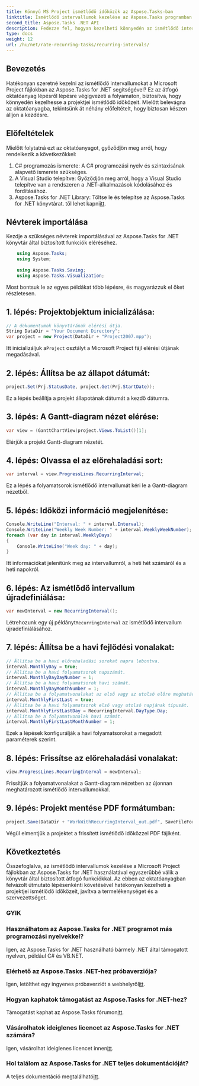 ```yaml
---
title: Könnyű MS Project ismétlődő időközök az Aspose.Tasks-ban
linktitle: Ismétlődő intervallumok kezelése az Aspose.Tasks programban
second_title: Aspose.Tasks .NET API
description: Fedezze fel, hogyan kezelheti könnyedén az ismétlődő intervallumokat az MS Projectben az Aspose.Tasks for .NET segítségével.
type: docs
weight: 12
url: /hu/net/rate-recurring-tasks/recurring-intervals/
---
```

## Bevezetés
Hatékonyan szeretné kezelni az ismétlődő intervallumokat a Microsoft Project fájlokban az Aspose.Tasks for .NET segítségével? Ez az átfogó oktatóanyag lépésről lépésre végigvezeti a folyamaton, biztosítva, hogy könnyedén kezelhesse a projektjei ismétlődő időközeit. Mielőtt belevágna az oktatóanyagba, tekintsünk át néhány előfeltételt, hogy biztosan készen álljon a kezdésre.
## Előfeltételek
Mielőtt folytatná ezt az oktatóanyagot, győződjön meg arról, hogy rendelkezik a következőkkel:
1. C# programozás ismerete: A C# programozási nyelv és szintaxisának alapvető ismerete szükséges.
2. A Visual Studio telepítve: Győződjön meg arról, hogy a Visual Studio telepítve van a rendszeren a .NET-alkalmazások kódolásához és fordításához.
3. Aspose.Tasks for .NET Library: Töltse le és telepítse az Aspose.Tasks for .NET könyvtárat. től lehet kapni[itt](https://releases.aspose.com/tasks/net/).

## Névterek importálása
Kezdje a szükséges névterek importálásával az Aspose.Tasks for .NET könyvtár által biztosított funkciók eléréséhez.
   
```csharp
    using Aspose.Tasks;
    using System;
    
    using Aspose.Tasks.Saving;
    using Aspose.Tasks.Visualization;
```
Most bontsuk le az egyes példákat több lépésre, és magyarázzuk el őket részletesen.
## 1. lépés: Projektobjektum inicializálása:
```csharp
// A dokumentumok könyvtárának elérési útja.
String DataDir = "Your Document Directory";
var project = new Project(DataDir + "Project2007.mpp");
```
Itt inicializáljuk a`Project` osztályt a Microsoft Project fájl elérési útjának megadásával.
## 2. lépés: Állítsa be az állapot dátumát:
```csharp
project.Set(Prj.StatusDate, project.Get(Prj.StartDate));
```
Ez a lépés beállítja a projekt állapotának dátumát a kezdő dátumra.
## 3. lépés: A Gantt-diagram nézet elérése:
```csharp
var view = (GanttChartView)project.Views.ToList()[1];
```
Elérjük a projekt Gantt-diagram nézetét.
## 4. lépés: Olvassa el az előrehaladási sort:
```csharp
var interval = view.ProgressLines.RecurringInterval;
```
Ez a lépés a folyamatsorok ismétlődő intervallumát kéri le a Gantt-diagram nézetből.
## 5. lépés: Időközi információ megjelenítése:
```csharp
Console.WriteLine("Interval: " + interval.Interval);
Console.WriteLine("Weekly Week Number: " + interval.WeeklyWeekNumber);
foreach (var day in interval.WeeklyDays)
{
    Console.WriteLine("Week day: " + day);
}
```
Itt információkat jelenítünk meg az intervallumról, a heti hét számáról és a heti napokról.
## 6. lépés: Az ismétlődő intervallum újradefiniálása:
```csharp
var newInterval = new RecurringInterval();
```
 Létrehozunk egy új példányt`RecurringInterval` az ismétlődő intervallum újradefiniálásához.
## 7. lépés: Állítsa be a havi fejlődési vonalakat:
```csharp
// Állítsa be a havi előrehaladási sorokat napra lebontva.
interval.MonthlyDay = true;
// Állítsa be a havi folyamatsorok napszámát.
interval.MonthlyDayDayNumber = 1;
// Állítsa be a havi folyamatsorok havi számát.
interval.MonthlyDayMonthNumber = 1;
// Állítsa be a folyamatvonalakat az első vagy az utolsó előre meghatározott nap szerint.
interval.MonthlyFirstLast = true;
// Állítsa be a havi folyamatsorok első vagy utolsó napjának típusát.
interval.MonthlyFirstLastDay = RecurringInterval.DayType.Day;
// Állítsa be a folyamatvonalak havi számát.
interval.MonthlyFirstLastMonthNumber = 1;
```
Ezek a lépések konfigurálják a havi folyamatsorokat a megadott paraméterek szerint.
## 8. lépés: Frissítse az előrehaladási vonalakat:
```csharp
view.ProgressLines.RecurringInterval = newInterval;
```
Frissítjük a folyamatvonalakat a Gantt-diagram nézetben az újonnan meghatározott ismétlődő intervallumokkal.
## 9. lépés: Projekt mentése PDF formátumban:
```csharp
project.Save(DataDir + "WorkWithRecurringInterval_out.pdf", SaveFileFormat.Pdf);
```
Végül elmentjük a projektet a frissített ismétlődő időközzel PDF fájlként.

## Következtetés
Összefoglalva, az ismétlődő intervallumok kezelése a Microsoft Project fájlokban az Aspose.Tasks for .NET használatával egyszerűbbé válik a könyvtár által biztosított átfogó funkciókkal. Az ebben az oktatóanyagban felvázolt útmutató lépésenkénti követésével hatékonyan kezelheti a projektjei ismétlődő időközeit, javítva a termelékenységet és a szervezettséget.
### GYIK
### Használhatom az Aspose.Tasks for .NET programot más programozási nyelvekkel?
Igen, az Aspose.Tasks for .NET használható bármely .NET által támogatott nyelven, például C# és VB.NET.
### Elérhető az Aspose.Tasks .NET-hez próbaverziója?
 Igen, letölthet egy ingyenes próbaverziót a webhelyről[itt](https://releases.aspose.com/).
### Hogyan kaphatok támogatást az Aspose.Tasks for .NET-hez?
 Támogatást kaphat az Aspose.Tasks fórumon[itt](https://forum.aspose.com/c/tasks/15).
### Vásárolhatok ideiglenes licencet az Aspose.Tasks for .NET számára?
 Igen, vásárolhat ideiglenes licencet innen[itt](https://purchase.aspose.com/temporary-license/).
### Hol találom az Aspose.Tasks for .NET teljes dokumentációját?
 A teljes dokumentáció megtalálható[itt](https://reference.aspose.com/tasks/net/).